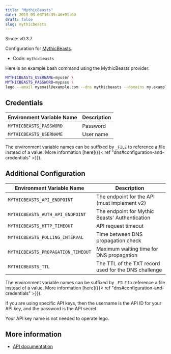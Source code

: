 ```yaml
---
title: "MythicBeasts"
date: 2019-03-03T16:39:46+01:00
draft: false
slug: mythicbeasts
---
```


<!-- THIS DOCUMENTATION IS AUTO-GENERATED. PLEASE DO NOT EDIT. -->
<!-- providers/dns/mythicbeasts/mythicbeasts.toml -->
<!-- THIS DOCUMENTATION IS AUTO-GENERATED. PLEASE DO NOT EDIT. -->

Since: v0.3.7

Configuration for [MythicBeasts](https://www.mythic-beasts.com/).


<!--more-->

- Code: `mythicbeasts`

Here is an example bash command using the MythicBeasts provider:

```bash
MYTHICBEASTS_USERNAME=myuser \
MYTHICBEASTS_PASSWORD=mypass \
lego --email myemail@example.com --dns mythicbeasts --domains my.example.org run
```




## Credentials

| Environment Variable Name | Description |
|-----------------------|-------------|
| `MYTHICBEASTS_PASSWORD` | Password |
| `MYTHICBEASTS_USERNAME` | User name |

The environment variable names can be suffixed by `_FILE` to reference a file instead of a value.
More information [here]({{< ref "dns#configuration-and-credentials" >}}).


## Additional Configuration

| Environment Variable Name | Description |
|--------------------------------|-------------|
| `MYTHICBEASTS_API_ENDPOINT` | The endpoint for the API (must implement v2) |
| `MYTHICBEASTS_AUTH_API_ENDPOINT` | The endpoint for Mythic Beasts' Authentication |
| `MYTHICBEASTS_HTTP_TIMEOUT` | API request timeout |
| `MYTHICBEASTS_POLLING_INTERVAL` | Time between DNS propagation check |
| `MYTHICBEASTS_PROPAGATION_TIMEOUT` | Maximum waiting time for DNS propagation |
| `MYTHICBEASTS_TTL` | The TTL of the TXT record used for the DNS challenge |

The environment variable names can be suffixed by `_FILE` to reference a file instead of a value.
More information [here]({{< ref "dns#configuration-and-credentials" >}}).

If you are using specific API keys, then the username is the API ID for your API key, and the password is the API secret.

Your API key name is not needed to operate lego.



## More information

- [API documentation](https://www.mythic-beasts.com/support/api/dnsv2)

<!-- THIS DOCUMENTATION IS AUTO-GENERATED. PLEASE DO NOT EDIT. -->
<!-- providers/dns/mythicbeasts/mythicbeasts.toml -->
<!-- THIS DOCUMENTATION IS AUTO-GENERATED. PLEASE DO NOT EDIT. -->

